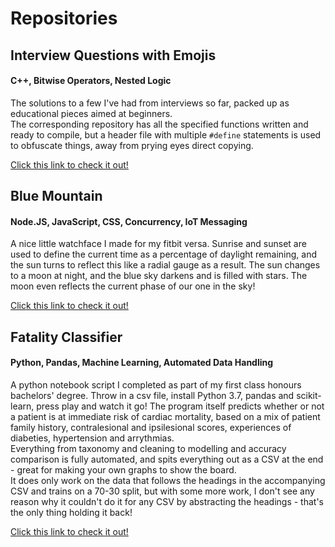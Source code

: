 # Repositories


## Interview Questions with Emojis
#### C++, Bitwise Operators, Nested Logic
The solutions to a few I've had from interviews so far, packed up as educational pieces aimed at beginners.     
The corresponding repository has all the specified functions written and ready to compile, but a header file with multiple `#define` statements is used to obfuscate things, away from prying eyes direct copying.  

[Click this link to check it out!](https://Joe-V2.github.io/Interview-Questions-with-Emojis/index.html)  
  
  

## Blue Mountain
#### Node.JS, JavaScript, CSS, Concurrency, IoT Messaging
A nice little watchface I made for my fitbit versa.
Sunrise and sunset are used to define the current time as a percentage of daylight remaining, and the sun turns to reflect this like a radial gauge as a result.
The sun changes to a moon at night, and the blue sky darkens and is filled with stars.
The moon even reflects the current phase of our one in the sky! 
  
[Click this link to check it out!](https://Joe-V2.github.io/Blue-Mountain/index.html)  
  
  

## Fatality Classifier
#### Python, Pandas, Machine Learning, Automated Data Handling
A python notebook script I completed as part of my first class honours bachelors' degree. Throw in a csv file, install Python 3.7, pandas and scikit-learn, press play and watch it go!
The program itself predicts whether or not a patient is at immediate risk of cardiac mortality, based on a mix of patient family history, contralesional and ipsilesional scores, experiences of diabeties, hypertension and arrythmias.  
Everything from taxonomy and cleaning to modelling and accuracy comparison is fully automated, and spits everything out as a CSV at the end - great for making your own graphs to show the board.  
It does only work on the data that follows the headings in the accompanying CSV and trains on a 70-30 split, but with some more work, I don't see any reason why it couldn't do it for any CSV by abstracting the headings - that's the only thing holding it back!

[Click this link to check it out!](https:://Joe-V2.github.io/Fatality-Classifier/index.html)